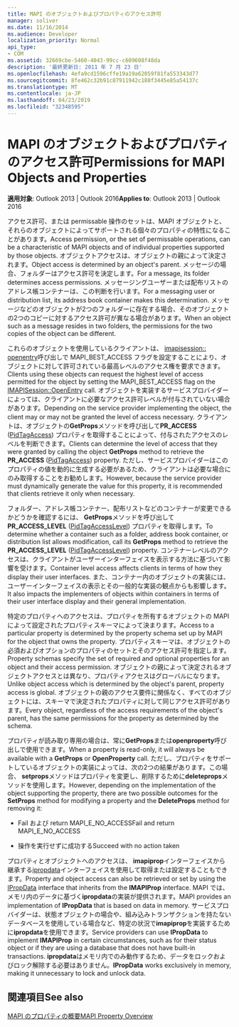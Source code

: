 ```yaml
---
title: MAPI のオブジェクトおよびプロパティのアクセス許可
manager: soliver
ms.date: 11/16/2014
ms.audience: Developer
localization_priority: Normal
api_type:
- COM
ms.assetid: 32669cbe-5460-4043-99cc-c609608f48da
description: '最終更新日: 2011 年 7 月 23 日'
ms.openlocfilehash: 4efa9cd1596cffe19a19a62059f81fa553343d77
ms.sourcegitcommit: 8fe462c32b91c87911942c188f3445e85a54137c
ms.translationtype: MT
ms.contentlocale: ja-JP
ms.lasthandoff: 04/23/2019
ms.locfileid: "32348595"
---
```

# <a name="permissions-for-mapi-objects-and-properties"></a><span data-ttu-id="9cde0-103">MAPI のオブジェクトおよびプロパティのアクセス許可</span><span class="sxs-lookup"><span data-stu-id="9cde0-103">Permissions for MAPI Objects and Properties</span></span>

  
  
<span data-ttu-id="9cde0-104">**適用対象**: Outlook 2013 | Outlook 2016</span><span class="sxs-lookup"><span data-stu-id="9cde0-104">**Applies to**: Outlook 2013 | Outlook 2016</span></span> 
  
<span data-ttu-id="9cde0-105">アクセス許可、または permissable 操作のセットは、MAPI オブジェクトと、それらのオブジェクトによってサポートされる個々のプロパティの特性になることがあります。</span><span class="sxs-lookup"><span data-stu-id="9cde0-105">Access permission, or the set of permissable operations, can be a characteristic of MAPI objects and of individual properties supported by those objects.</span></span> <span data-ttu-id="9cde0-106">オブジェクトアクセスは、オブジェクトの親によって決定されます。</span><span class="sxs-lookup"><span data-stu-id="9cde0-106">Object access is determined by an object's parent.</span></span> <span data-ttu-id="9cde0-107">メッセージの場合、フォルダーはアクセス許可を決定します。</span><span class="sxs-lookup"><span data-stu-id="9cde0-107">For a message, its folder determines access permissions.</span></span> <span data-ttu-id="9cde0-108">メッセージングユーザーまたは配布リストのアドレス帳コンテナーは、この判断を行います。</span><span class="sxs-lookup"><span data-stu-id="9cde0-108">For a messaging user or distribution list, its address book container makes this determination.</span></span> <span data-ttu-id="9cde0-109">メッセージなどのオブジェクトが2つのフォルダーに存在する場合、そのオブジェクトの2つのコピーに対するアクセス許可が異なる場合があります。</span><span class="sxs-lookup"><span data-stu-id="9cde0-109">When an object such as a message resides in two folders, the permissions for the two copies of the object can be different.</span></span> 
  
<span data-ttu-id="9cde0-110">これらのオブジェクトを使用しているクライアントは、 [imapisession:: openentry](imapisession-openentry.md)呼び出しで MAPI_BEST_ACCESS フラグを設定することにより、オブジェクトに対して許可されている最高レベルのアクセス権を要求できます。</span><span class="sxs-lookup"><span data-stu-id="9cde0-110">Clients using these objects can request the highest level of access permitted for the object by setting the MAPI_BEST_ACCESS flag on the [IMAPISession::OpenEntry](imapisession-openentry.md) call.</span></span> <span data-ttu-id="9cde0-111">オブジェクトを実装するサービスプロバイダーによっては、クライアントに必要なアクセス許可レベルが付与されていない場合があります。</span><span class="sxs-lookup"><span data-stu-id="9cde0-111">Depending on the service provider implementing the object, the client may or may not be granted the level of access necessary.</span></span> <span data-ttu-id="9cde0-112">クライアントは、オブジェクトの**GetProps**メソッドを呼び出して**PR_ACCESS** ([PidTagAccess](pidtagaccess-canonical-property.md)) プロパティを取得することによって、付与されたアクセスのレベルを判断できます。</span><span class="sxs-lookup"><span data-stu-id="9cde0-112">Clients can determine the level of access that they were granted by calling the object **GetProps** method to retrieve the **PR_ACCESS** ([PidTagAccess](pidtagaccess-canonical-property.md)) property.</span></span> <span data-ttu-id="9cde0-113">ただし、サービスプロバイダーはこのプロパティの値を動的に生成する必要があるため、クライアントは必要な場合にのみ取得することをお勧めします。</span><span class="sxs-lookup"><span data-stu-id="9cde0-113">However, because the service provider must dynamically generate the value for this property, it is recommended that clients retrieve it only when necessary.</span></span> 
  
<span data-ttu-id="9cde0-114">フォルダー、アドレス帳コンテナー、配布リストなどのコンテナーが変更できるかどうかを確認するには、 **GetProps**メソッドを呼び出して**PR_ACCESS_LEVEL** ([PidTagAccessLevel](pidtagaccesslevel-canonical-property.md)) プロパティを取得します。</span><span class="sxs-lookup"><span data-stu-id="9cde0-114">To determine whether a container such as a folder, address book container, or distribution list allows modification, call its **GetProps** method to retrieve the **PR_ACCESS_LEVEL** ([PidTagAccessLevel](pidtagaccesslevel-canonical-property.md)) property.</span></span> <span data-ttu-id="9cde0-115">コンテナーレベルのアクセスは、クライアントがユーザーインターフェイスを表示する方法に基づいて影響を受けます。</span><span class="sxs-lookup"><span data-stu-id="9cde0-115">Container level access affects clients in terms of how they display their user interfaces.</span></span> <span data-ttu-id="9cde0-116">また、コンテナー内のオブジェクトの実装には、ユーザーインターフェイスの表示とその一般的な実装の観点からも影響します。</span><span class="sxs-lookup"><span data-stu-id="9cde0-116">It also impacts the implementers of objects within containers in terms of their user interface display and their general implementation.</span></span> 
  
<span data-ttu-id="9cde0-117">特定のプロパティへのアクセスは、プロパティを所有するオブジェクトの MAPI によって設定されたプロパティスキーマによって決まります。</span><span class="sxs-lookup"><span data-stu-id="9cde0-117">Access to a particular property is determined by the property schema set up by MAPI for the object that owns the property.</span></span> <span data-ttu-id="9cde0-118">プロパティスキーマは、オブジェクトの必須およびオプションのプロパティのセットとそのアクセス許可を指定します。</span><span class="sxs-lookup"><span data-stu-id="9cde0-118">Property schemas specify the set of required and optional properties for an object and their access permission.</span></span> <span data-ttu-id="9cde0-119">オブジェクトの親によって決定されるオブジェクトアクセスとは異なり、プロパティアクセスはグローバルになります。</span><span class="sxs-lookup"><span data-stu-id="9cde0-119">Unlike object access which is determined by the object's parent, property access is global.</span></span> <span data-ttu-id="9cde0-120">オブジェクトの親のアクセス要件に関係なく、すべてのオブジェクトには、スキーマで決定されたプロパティに対して同じアクセス許可があります。</span><span class="sxs-lookup"><span data-stu-id="9cde0-120">Every object, regardless of the access requirements of the object's parent, has the same permissions for the property as determined by the schema.</span></span>
  
<span data-ttu-id="9cde0-121">プロパティが読み取り専用の場合は、常に**GetProps**または**openproperty**呼び出しで使用できます。</span><span class="sxs-lookup"><span data-stu-id="9cde0-121">When a property is read-only, it will always be available with a **GetProps** or **OpenProperty** call.</span></span> <span data-ttu-id="9cde0-122">ただし、プロパティをサポートしているオブジェクトの実装によっては、次の2つの結果があります。この場合、 **setprops**メソッドはプロパティを変更し、削除するために**deleteprops**メソッドを使用します。</span><span class="sxs-lookup"><span data-stu-id="9cde0-122">However, depending on the implementation of the object supporting the property, there are two possible outcomes for the **SetProps** method for modifying a property and the **DeleteProps** method for removing it:</span></span> 
  
- <span data-ttu-id="9cde0-123">Fail および return MAPI_E_NO_ACCESS</span><span class="sxs-lookup"><span data-stu-id="9cde0-123">Fail and return MAPI_E_NO_ACCESS</span></span>
    
- <span data-ttu-id="9cde0-124">操作を実行せずに成功する</span><span class="sxs-lookup"><span data-stu-id="9cde0-124">Succeed with no action taken</span></span>
    
<span data-ttu-id="9cde0-125">プロパティとオブジェクトへのアクセスは、 **imapiprop**インターフェイスから継承する[ipropdata](ipropdataimapiprop.md)インターフェイスを使用して取得または設定することもできます。</span><span class="sxs-lookup"><span data-stu-id="9cde0-125">Property and object access can also be retrieved or set by using the [IPropData](ipropdataimapiprop.md) interface that inherits from the **IMAPIProp** interface.</span></span> <span data-ttu-id="9cde0-126">MAPI では、メモリ内のデータに基づく**ipropdata**の実装が提供されます。</span><span class="sxs-lookup"><span data-stu-id="9cde0-126">MAPI provides an implementation of **IPropData** that is based on data in memory.</span></span> <span data-ttu-id="9cde0-127">サービスプロバイダーは、状態オブジェクトの場合や、組み込みトランザクションを持たないデータベースを使用している場合など、特定の状況で**imapiprop**を実装するために**ipropdata**を使用できます。</span><span class="sxs-lookup"><span data-stu-id="9cde0-127">Service providers can use **IPropData** to implement **IMAPIProp** in certain circumstances, such as for their status object or if they are using a database that does not have built-in transactions.</span></span> <span data-ttu-id="9cde0-128">**ipropdata**はメモリ内でのみ動作するため、データをロックおよびロック解除する必要はありません。</span><span class="sxs-lookup"><span data-stu-id="9cde0-128">**IPropData** works exclusively in memory, making it unnecessary to lock and unlock data.</span></span> 
  
## <a name="see-also"></a><span data-ttu-id="9cde0-129">関連項目</span><span class="sxs-lookup"><span data-stu-id="9cde0-129">See also</span></span>



[<span data-ttu-id="9cde0-130">MAPI のプロパティの概要</span><span class="sxs-lookup"><span data-stu-id="9cde0-130">MAPI Property Overview</span></span>](mapi-property-overview.md)

